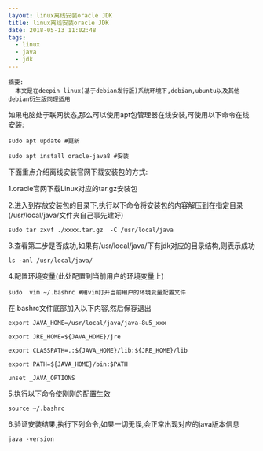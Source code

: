 ```yaml
---
layout: linux离线安装oracle JDK
title: linux离线安装oracle JDK
date: 2018-05-13 11:02:48
tags:
  - linux
  - java
  - jdk
---
```


    摘要:
      本文是在deepin linux(基于debian发行版)系统环境下,debian,ubuntu以及其他debian衍生版同理适用

如果电脑处于联网状态,那么可以使用apt包管理器在线安装,可使用以下命令在线安装:

`sudo apt update #更新`

`sudo apt install oracle-java8 #安装`

 下面重点介绍离线安装官网下载安装包的方式:

 1.oracle官网下载Linux对应的tar.gz安装包

 2.进入到存放安装包的目录下,执行以下命令将安装包的内容解压到在指定目录(/usr/local/java/文件夹自己事先建好)

 `sudo tar zxvf ./xxxx.tar.gz  -C /usr/local/java`

3.查看第二步是否成功,如果有/usr/local/java/下有jdk对应的目录结构,则表示成功

`ls -anl /usr/local/java/`

4.配置环境变量(此处配置到当前用户的环境变量上)

`sudo  vim ~/.bashrc #用vim打开当前用户的环境变量配置文件`

在.bashrc文件底部加入以下内容,然后保存退出

    export JAVA_HOME=/usr/local/java/java-8u5_xxx

    export JRE_HOME=${JAVA_HOME}/jre   

    export CLASSPATH=.:${JAVA_HOME}/lib:${JRE_HOME}/lib   

    export PATH=${JAVA_HOME}/bin:$PATH

    unset _JAVA_OPTIONS



5.执行以下命令使刚刚的配置生效

`source ~/.bashrc`

6.验证安装结果,执行下列命令,如果一切无误,会正常出现对应的java版本信息

`java -version`
